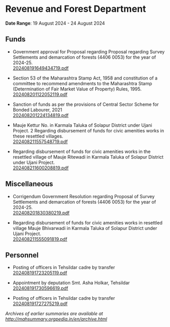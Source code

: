 # Revenue and Forest Department

**Date Range**: 19 August 2024 - 24 August 2024


## Funds
- Government approval for Proposal regarding Proposal regarding Survey Settlements and demarcation of forests (4406 0053) for the year of 2024-25.\
  [202408191649434719.pdf](https://gr.maharashtra.gov.in/Site/Upload/Government%20Resolutions/English/202408191649434719.pdf)

- Section 53 of the Maharashtra Stamp Act, 1958 and constitution of a committee to recommend amendments to the Maharashtra Stamp (Determination of Fair Market Value of Property) Rules, 1995.\
  [202408201122052119.pdf](https://gr.maharashtra.gov.in/Site/Upload/Government%20Resolutions/English/202408201122052119.pdf)

- Sanction of funds as per the provisions of Central Sector Scheme for Bonded Labourer, 2021\
  [202408201224134819.pdf](https://gr.maharashtra.gov.in/Site/Upload/Government%20Resolutions/English/202408201224134819.pdf)

- Mauje Kettur No. in Karmala Taluka of Solapur District under Ujani Project. 2 Regarding disbursement of funds for civic amenities works in these resettled villages.\
  [202408211557548719.pdf](https://gr.maharashtra.gov.in/Site/Upload/Government%20Resolutions/English/202408211557548719.pdf)

- Regarding disbursement of funds for civic amenities works in the resettled village of Mauje Ritewadi in Karmala Taluka of Solapur District under Ujani Project.\
  [202408211600208819.pdf](https://gr.maharashtra.gov.in/Site/Upload/Government%20Resolutions/English/202408211600208819.pdf)

## Miscellaneous
- Corrigendum  Government Resolution regarding Proposal of Survey Settlements and demarcation of forests (4406 0053) for the year of 2024-25.\
  [202408201830380219.pdf](https://gr.maharashtra.gov.in/Site/Upload/Government%20Resolutions/English/202408201830380219.pdf)

- Regarding disbursement of funds for civic amenities works in resettled village Mauje Bhivarwadi in Karmala Taluka of Solapur District under Ujani Project.\
  [202408211555091819.pdf](https://gr.maharashtra.gov.in/Site/Upload/Government%20Resolutions/English/202408211555091819.pdf)

## Personnel
- Posting of officers in Tehsildar cadre by transfer\
  [202408191723205119.pdf](https://gr.maharashtra.gov.in/Site/Upload/Government%20Resolutions/English/202408191723205119.pdf)

- Appointment by deputation Smt. Asha Holkar, Tehsildar\
  [202408191730596619.pdf](https://gr.maharashtra.gov.in/Site/Upload/Government%20Resolutions/English/202408191730596619.pdf)

- Posting of officers in Tehsildar cadre by transfer\
  [202408191727275219.pdf](https://gr.maharashtra.gov.in/Site/Upload/Government%20Resolutions/English/202408191727275219.pdf)


*Archives of earlier summaries are available at http://mahsummary.orgpedia.in/en/archive.html*